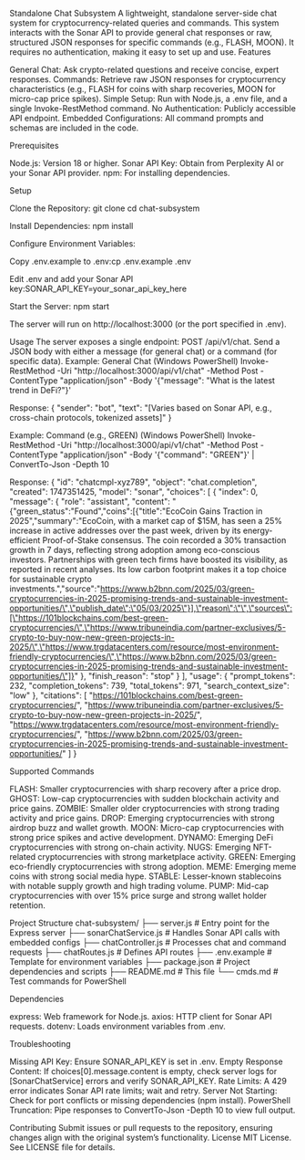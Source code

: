 Standalone Chat Subsystem
A lightweight, standalone server-side chat system for cryptocurrency-related queries and commands. This system interacts with the Sonar API to provide general chat responses or raw, structured JSON responses for specific commands (e.g., FLASH, MOON). It requires no authentication, making it easy to set up and use.
Features

General Chat: Ask crypto-related questions and receive concise, expert responses.
Commands: Retrieve raw JSON responses for cryptocurrency characteristics (e.g., FLASH for coins with sharp recoveries, MOON for micro-cap price spikes).
Simple Setup: Run with Node.js, a .env file, and a single Invoke-RestMethod command.
No Authentication: Publicly accessible API endpoint.
Embedded Configurations: All command prompts and schemas are included in the code.

Prerequisites

Node.js: Version 18 or higher.
Sonar API Key: Obtain from Perplexity AI or your Sonar API provider.
npm: For installing dependencies.

Setup

Clone the Repository:
git clone <repository-url>
cd chat-subsystem


Install Dependencies:
npm install


Configure Environment Variables:

Copy .env.example to .env:cp .env.example .env


Edit .env and add your Sonar API key:SONAR_API_KEY=your_sonar_api_key_here




Start the Server:
npm start

The server will run on http://localhost:3000 (or the port specified in .env).


Usage
The server exposes a single endpoint: POST /api/v1/chat. Send a JSON body with either a message (for general chat) or a command (for specific data).
Example: General Chat (Windows PowerShell)
Invoke-RestMethod -Uri "http://localhost:3000/api/v1/chat" -Method Post -ContentType "application/json" -Body '{"message": "What is the latest trend in DeFi?"}'

Response:
{
  "sender": "bot",
  "text": "[Varies based on Sonar API, e.g., cross-chain protocols, tokenized assets]"
}

Example: Command (e.g., GREEN) (Windows PowerShell)
Invoke-RestMethod -Uri "http://localhost:3000/api/v1/chat" -Method Post -ContentType "application/json" -Body '{"command": "GREEN"}' | ConvertTo-Json -Depth 10

Response:
{
  "id": "chatcmpl-xyz789",
  "object": "chat.completion",
  "created": 1747351425,
  "model": "sonar",
  "choices": [
    {
      "index": 0,
      "message": {
        "role": "assistant",
        "content": "{\"green_status\":\"Found\",\"coins\":[{\"title\":\"EcoCoin Gains Traction in 2025\",\"summary\":\"EcoCoin, with a market cap of $15M, has seen a 25% increase in active addresses over the past week, driven by its energy-efficient Proof-of-Stake consensus. The coin recorded a 30% transaction growth in 7 days, reflecting strong adoption among eco-conscious investors. Partnerships with green tech firms have boosted its visibility, as reported in recent analyses. Its low carbon footprint makes it a top choice for sustainable crypto investments.\",\"source\":\"https://www.b2bnn.com/2025/03/green-cryptocurrencies-in-2025-promising-trends-and-sustainable-investment-opportunities/\",\"publish_date\":\"05/03/2025\"}],\"reason\":\"\",\"sources\":[\"https://101blockchains.com/best-green-cryptocurrencies/\",\"https://www.tribuneindia.com/partner-exclusives/5-crypto-to-buy-now-new-green-projects-in-2025/\",\"https://www.trgdatacenters.com/resource/most-environment-friendly-cryptocurrencies/\",\"https://www.b2bnn.com/2025/03/green-cryptocurrencies-in-2025-promising-trends-and-sustainable-investment-opportunities/\"]}"
      },
      "finish_reason": "stop"
    }
  ],
  "usage": {
    "prompt_tokens": 232,
    "completion_tokens": 739,
    "total_tokens": 971,
    "search_context_size": "low"
  },
  "citations": [
    "https://101blockchains.com/best-green-cryptocurrencies/",
    "https://www.tribuneindia.com/partner-exclusives/5-crypto-to-buy-now-new-green-projects-in-2025/",
    "https://www.trgdatacenters.com/resource/most-environment-friendly-cryptocurrencies/",
    "https://www.b2bnn.com/2025/03/green-cryptocurrencies-in-2025-promising-trends-and-sustainable-investment-opportunities/"
  ]
}

Supported Commands

FLASH: Smaller cryptocurrencies with sharp recovery after a price drop.
GHOST: Low-cap cryptocurrencies with sudden blockchain activity and price gains.
ZOMBIE: Smaller older cryptocurrencies with strong trading activity and price gains.
DROP: Emerging cryptocurrencies with strong airdrop buzz and wallet growth.
MOON: Micro-cap cryptocurrencies with strong price spikes and active development.
DYNAMO: Emerging DeFi cryptocurrencies with strong on-chain activity.
NUGS: Emerging NFT-related cryptocurrencies with strong marketplace activity.
GREEN: Emerging eco-friendly cryptocurrencies with strong adoption.
MEME: Emerging meme coins with strong social media hype.
STABLE: Lesser-known stablecoins with notable supply growth and high trading volume.
PUMP: Mid-cap cryptocurrencies with over 15% price surge and strong wallet holder retention.

Project Structure
chat-subsystem/
├── server.js              # Entry point for the Express server
├── sonarChatService.js    # Handles Sonar API calls with embedded configs
├── chatController.js      # Processes chat and command requests
├── chatRoutes.js          # Defines API routes
├── .env.example           # Template for environment variables
├── package.json           # Project dependencies and scripts
├── README.md              # This file
└── cmds.md                # Test commands for PowerShell

Dependencies

express: Web framework for Node.js.
axios: HTTP client for Sonar API requests.
dotenv: Loads environment variables from .env.

Troubleshooting

Missing API Key: Ensure SONAR_API_KEY is set in .env.
Empty Response Content: If choices[0].message.content is empty, check server logs for [SonarChatService] errors and verify SONAR_API_KEY.
Rate Limits: A 429 error indicates Sonar API rate limits; wait and retry.
Server Not Starting: Check for port conflicts or missing dependencies (npm install).
PowerShell Truncation: Pipe responses to ConvertTo-Json -Depth 10 to view full output.


Contributing
Submit issues or pull requests to the repository, ensuring changes align with the original system’s functionality.
License
MIT License. See LICENSE file for details.
